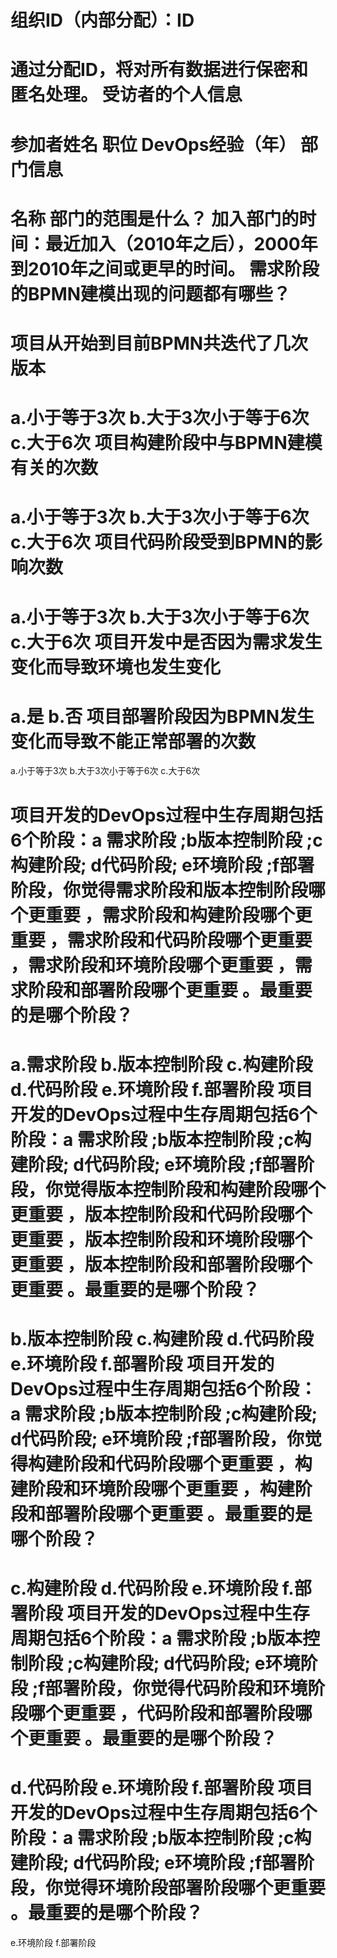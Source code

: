 组织ID（内部分配）：ID
====
通过分配ID，将对所有数据进行保密和匿名处理。
受访者的个人信息
====
参加者姓名
职位
DevOps经验（年）
部门信息
====
名称
部门的范围是什么？
加入部门的时间：最近加入（2010年之后），2000年到2010年之间或更早的时间。
需求阶段的BPMN建模出现的问题都有哪些？
====


项目从开始到目前BPMN共迭代了几次版本
====
a.小于等于3次
b.大于3次小于等于6次
c.大于6次
项目构建阶段中与BPMN建模有关的次数
====
a.小于等于3次
b.大于3次小于等于6次
c.大于6次
项目代码阶段受到BPMN的影响次数
====
a.小于等于3次
b.大于3次小于等于6次
c.大于6次
项目开发中是否因为需求发生变化而导致环境也发生变化
====
a.是
b.否
项目部署阶段因为BPMN发生变化而导致不能正常部署的次数
====
a.小于等于3次
b.大于3次小于等于6次
c.大于6次

项目开发的DevOps过程中生存周期包括6个阶段：a 需求阶段 ;b版本控制阶段 ;c构建阶段; d代码阶段; e环境阶段 ;f部署阶段，你觉得需求阶段和版本控制阶段哪个更重要     ，需求阶段和构建阶段哪个更重要     ，需求阶段和代码阶段哪个更重要     ，需求阶段和环境阶段哪个更重要     ，需求阶段和部署阶段哪个更重要     。最重要的是哪个阶段？
====
a.需求阶段
b.版本控制阶段
c.构建阶段
d.代码阶段
e.环境阶段
f.部署阶段
项目开发的DevOps过程中生存周期包括6个阶段：a 需求阶段 ;b版本控制阶段 ;c构建阶段; d代码阶段; e环境阶段 ;f部署阶段，你觉得版本控制阶段和构建阶段哪个更重要     ，版本控制阶段和代码阶段哪个更重要     ，版本控制阶段和环境阶段哪个更重要     ，版本控制阶段和部署阶段哪个更重要     。最重要的是哪个阶段？
====
b.版本控制阶段
c.构建阶段
d.代码阶段
e.环境阶段
f.部署阶段
项目开发的DevOps过程中生存周期包括6个阶段：a 需求阶段 ;b版本控制阶段 ;c构建阶段; d代码阶段; e环境阶段 ;f部署阶段，你觉得构建阶段和代码阶段哪个更重要     ，构建阶段和环境阶段哪个更重要     ，构建阶段和部署阶段哪个更重要     。最重要的是哪个阶段？
====
c.构建阶段
d.代码阶段
e.环境阶段
f.部署阶段
项目开发的DevOps过程中生存周期包括6个阶段：a 需求阶段 ;b版本控制阶段 ;c构建阶段; d代码阶段; e环境阶段 ;f部署阶段，你觉得代码阶段和环境阶段哪个更重要     ，代码阶段和部署阶段哪个更重要     。最重要的是哪个阶段？
====
d.代码阶段
e.环境阶段
f.部署阶段
项目开发的DevOps过程中生存周期包括6个阶段：a 需求阶段 ;b版本控制阶段 ;c构建阶段; d代码阶段; e环境阶段 ;f部署阶段，你觉得环境阶段部署阶段哪个更重要     。最重要的是哪个阶段？
====
e.环境阶段
f.部署阶段

